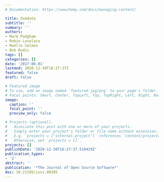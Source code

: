 ```yaml
---
# Documentation: https://wowchemy.com/docs/managing-content/

title: Osmdata
subtitle: ''
summary: ''
authors:
- Mark Padgham
- Robin Lovelace
- Maëlle Salmon
- Bob Rudis
tags: []
categories: []
date: '2017-06-01'
lastmod: 2020-12-30T16:27:37Z
featured: false
draft: false

# Featured image
# To use, add an image named `featured.jpg/png` to your page's folder.
# Focal points: Smart, Center, TopLeft, Top, TopRight, Left, Right, BottomLeft, Bottom, BottomRight.
image:
  caption: ''
  focal_point: ''
  preview_only: false

# Projects (optional).
#   Associate this post with one or more of your projects.
#   Simply enter your project's folder or file name without extension.
#   E.g. `projects = ["internal-project"]` references `content/project/deep-learning/index.md`.
#   Otherwise, set `projects = []`.
projects: []
publishDate: '2020-12-30T16:27:37.510429Z'
publication_types:
- '2'
abstract: ''
publication: '*The Journal of Open Source Software*'
doi: 10.21105/joss.00305
---
```

